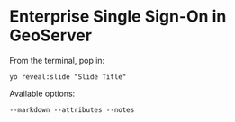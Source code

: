 
# Enterprise Single Sign-On in GeoServer

From the terminal, pop in:

  ```yo reveal:slide "Slide Title"```

Available options:

 ```--markdown --attributes --notes```
